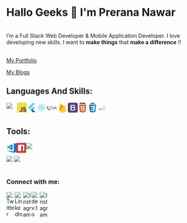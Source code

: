 # Hallo Geeks 👋 I'm Prerana Nawar
<br />
I’m a Full Stack Web Developer & Mobile Application Developer. I love developing new skills.
I want to <strong>make things</strong> that <strong>make a difference</strong> !!
<br />
<br />

[My Portfolio](https://prerana-nawar.netlify.app/)

[My Blogs](https://prerana-nawar.netlify.app/blogs.html)

## Languages And Skills:

<img align="left" width="28px" src="https://img.icons8.com/color/48/000000/python.png"/>

<img align="left" alt="JavaScript" width="26px" src="https://raw.githubusercontent.com/github/explore/80688e429a7d4ef2fca1e82350fe8e3517d3494d/topics/javascript/javascript.png"/>

<img align="left" alt="Flutter" width="26px" src="https://raw.githubusercontent.com/github/explore/80688e429a7d4ef2fca1e82350fe8e3517d3494d/topics/flutter/flutter.png"/>

<img align="left" alt="React" width="26px" src="https://raw.githubusercontent.com/github/explore/80688e429a7d4ef2fca1e82350fe8e3517d3494d/topics/react/react.png"/>

<img align="left" width="28px" src="https://raw.githubusercontent.com/github/explore/80688e429a7d4ef2fca1e82350fe8e3517d3494d/topics/flask/flask.png"/>

<img align="left" width="28px" src="https://raw.githubusercontent.com/github/explore/80688e429a7d4ef2fca1e82350fe8e3517d3494d/topics/firebase/firebase.png"/>

<img align="left" alt="Bootstrap" width="26px" src="https://raw.githubusercontent.com/github/explore/80688e429a7d4ef2fca1e82350fe8e3517d3494d/topics/bootstrap/bootstrap.png"/>

<img align="left" alt="HTML" width="26px" src="https://raw.githubusercontent.com/github/explore/80688e429a7d4ef2fca1e82350fe8e3517d3494d/topics/html/html.png"/>

<img align="left" alt="CSS" width="26px" src="https://raw.githubusercontent.com/github/explore/80688e429a7d4ef2fca1e82350fe8e3517d3494d/topics/css/css.png"/>

<img align="left" alt="MySQL" width="26px" src="https://raw.githubusercontent.com/github/explore/80688e429a7d4ef2fca1e82350fe8e3517d3494d/topics/mysql/mysql.png"/>

<br/>
<br/>

## Tools:

<img align="left" alt="Visual Studio Code" width="26px" src="https://raw.githubusercontent.com/github/explore/80688e429a7d4ef2fca1e82350fe8e3517d3494d/topics/visual-studio-code/visual-studio-code.png" />

<img align="left" alt="NPM" width="26px" src="https://raw.githubusercontent.com/github/explore/80688e429a7d4ef2fca1e82350fe8e3517d3494d/topics/npm/npm.png" />

<img align="left" width="30px" src="https://img.icons8.com/color/48/000000/github--v1.png"/>
<br />
<br />

  <img src="https://github-readme-stats.vercel.app/api?username=prerana1821&count_private=true&show_icons=true" height="170px">
  <img src="https://github-readme-stats.vercel.app/api/top-langs/?username=prerana1821&layout=compact" height="170px">
<!-- 
https://github-readme-stats.vercel.app/api?username=prerana1821&count_private=true&show_icons=true -->

<br />
<br />


### Connect with me:

[<img align="left" alt=" Twitter" width="22px" src="https://cdn.jsdelivr.net/npm/simple-icons@v3/icons/twitter.svg" />](https://twitter.com/NawarPrerana)

[<img align="left" alt="LinkedIn" width="22px" src="https://cdn.jsdelivr.net/npm/simple-icons@v3/icons/linkedin.svg" />](https://www.linkedin.com/in/prerana-nawar-4890b41ab/)

[<img align="left" alt="Instagram" width="22px" src="https://cdn.jsdelivr.net/npm/simple-icons@v3/icons/instagram.svg" />](https://www.instagram.com/_prer.ana_/)

[<img align="left" alt="dev.to" width="22px" src="https://cdn3.iconfinder.com/data/icons/logos-and-brands-adobe/512/84_Dev-512.png" />](https://dev.to/prerana1821)

[<img align="left" alt="Instagram" width="22px" src="https://cdn.jsdelivr.net/npm/simple-icons@3.13.0/icons/gmail.svg" />](mailto:prerananw1@gmail.com)
<!-- https://www.linkedin.com/in/prerana-nawar-4890b41ab/ -->
<!-- https://dev.to/prerana1821 -->
<!-- mailto: prerananw1@gmail.com -->
<br />  
<br />
